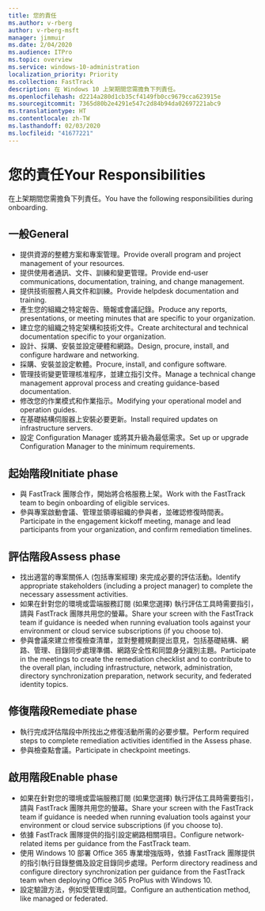 ```yaml
---
title: 您的責任
ms.author: v-rberg
author: v-rberg-msft
manager: jimmuir
ms.date: 2/04/2020
ms.audience: ITPro
ms.topic: overview
ms.service: windows-10-administration
localization_priority: Priority
ms.collection: FastTrack
description: 在 Windows 10 上架期間您需擔負下列責任。
ms.openlocfilehash: d2214a280d1cb35cf4149fb0cc9679cca623915e
ms.sourcegitcommit: 7365d80b2e4291e547c2d84b94da02697221abc9
ms.translationtype: HT
ms.contentlocale: zh-TW
ms.lasthandoff: 02/03/2020
ms.locfileid: "41677221"
---
```

# <a name="your-responsibilities"></a><span data-ttu-id="e34a5-103">您的責任</span><span class="sxs-lookup"><span data-stu-id="e34a5-103">Your Responsibilities</span></span>

<span data-ttu-id="e34a5-104">在上架期間您需擔負下列責任。</span><span class="sxs-lookup"><span data-stu-id="e34a5-104">You have the following responsibilities during onboarding.</span></span>

## <a name="general"></a><span data-ttu-id="e34a5-105">一般</span><span class="sxs-lookup"><span data-stu-id="e34a5-105">General</span></span>

- <span data-ttu-id="e34a5-106">提供資源的整體方案和專案管理。</span><span class="sxs-lookup"><span data-stu-id="e34a5-106">Provide overall program and project management of your resources.</span></span>
- <span data-ttu-id="e34a5-107">提供使用者通訊、文件、訓練和變更管理。</span><span class="sxs-lookup"><span data-stu-id="e34a5-107">Provide end-user communications, documentation, training, and change management.</span></span>
- <span data-ttu-id="e34a5-108">提供技術服務人員文件和訓練。</span><span class="sxs-lookup"><span data-stu-id="e34a5-108">Provide helpdesk documentation and training.</span></span>
- <span data-ttu-id="e34a5-109">產生您的組織之特定報告、簡報或會議記錄。</span><span class="sxs-lookup"><span data-stu-id="e34a5-109">Produce any reports, presentations, or meeting minutes that are specific to your organization.</span></span>
- <span data-ttu-id="e34a5-110">建立您的組織之特定架構和技術文件。</span><span class="sxs-lookup"><span data-stu-id="e34a5-110">Create architectural and technical documentation specific to your organization.</span></span>
- <span data-ttu-id="e34a5-111">設計、採購、安裝並設定硬體和網路。</span><span class="sxs-lookup"><span data-stu-id="e34a5-111">Design, procure, install, and configure hardware and networking.</span></span>
- <span data-ttu-id="e34a5-112">採購、安裝並設定軟體。</span><span class="sxs-lookup"><span data-stu-id="e34a5-112">Procure, install, and configure software.</span></span>
- <span data-ttu-id="e34a5-113">管理技術變更管理核准程序，並建立指引文件。</span><span class="sxs-lookup"><span data-stu-id="e34a5-113">Manage a technical change management approval process and creating guidance-based documentation.</span></span>
- <span data-ttu-id="e34a5-114">修改您的作業模式和作業指示。</span><span class="sxs-lookup"><span data-stu-id="e34a5-114">Modifying your operational model and operation guides.</span></span>
- <span data-ttu-id="e34a5-115">在基礎結構伺服器上安裝必要更新。</span><span class="sxs-lookup"><span data-stu-id="e34a5-115">Install required updates on infrastructure servers.</span></span>
- <span data-ttu-id="e34a5-116">設定 Configuration Manager 或將其升級為最低需求。</span><span class="sxs-lookup"><span data-stu-id="e34a5-116">Set up or upgrade Configuration Manager to the minimum requirements.</span></span>

## <a name="initiate-phase"></a><span data-ttu-id="e34a5-117">起始階段</span><span class="sxs-lookup"><span data-stu-id="e34a5-117">Initiate phase</span></span>

- <span data-ttu-id="e34a5-118">與 FastTrack 團隊合作，開始將合格服務上架。</span><span class="sxs-lookup"><span data-stu-id="e34a5-118">Work with the FastTrack team to begin onboarding of eligible services.</span></span>
- <span data-ttu-id="e34a5-119">參與專案啟動會議、管理並領導組織的參與者，並確認修復時間表。</span><span class="sxs-lookup"><span data-stu-id="e34a5-119">Participate in the engagement kickoff meeting, manage and lead participants from your organization, and confirm remediation timelines.</span></span>

## <a name="assess-phase"></a><span data-ttu-id="e34a5-120">評估階段</span><span class="sxs-lookup"><span data-stu-id="e34a5-120">Assess phase</span></span>

- <span data-ttu-id="e34a5-121">找出適當的專案關係人 (包括專案經理) 來完成必要的評估活動。</span><span class="sxs-lookup"><span data-stu-id="e34a5-121">Identify appropriate stakeholders (including a project manager) to complete the necessary assessment activities.</span></span>
- <span data-ttu-id="e34a5-122">如果在針對您的環境或雲端服務訂閱 (如果您選擇) 執行評估工具時需要指引，請與 FastTrack 團隊共用您的螢幕。</span><span class="sxs-lookup"><span data-stu-id="e34a5-122">Share your screen with the FastTrack team if guidance is needed when running evaluation tools against your environment or cloud service subscriptions (if you choose to).</span></span>
- <span data-ttu-id="e34a5-123">參與會議來建立修復檢查清單，並對整體規劃提出意見，包括基礎結構、網路、管理、目錄同步處理準備、網路安全性和同盟身分識別主題。</span><span class="sxs-lookup"><span data-stu-id="e34a5-123">Participate in the meetings to create the remediation checklist and to contribute to the overall plan, including infrastructure, network, administration, directory synchronization preparation, network security, and federated identity topics.</span></span>

## <a name="remediate-phase"></a><span data-ttu-id="e34a5-124">修復階段</span><span class="sxs-lookup"><span data-stu-id="e34a5-124">Remediate phase</span></span>

- <span data-ttu-id="e34a5-125">執行完成評估階段中所找出之修復活動所需的必要步驟。</span><span class="sxs-lookup"><span data-stu-id="e34a5-125">Perform required steps to complete remediation activities identified in the Assess phase.</span></span>
- <span data-ttu-id="e34a5-126">參與檢查點會議。</span><span class="sxs-lookup"><span data-stu-id="e34a5-126">Participate in checkpoint meetings.</span></span>

## <a name="enable-phase"></a><span data-ttu-id="e34a5-127">啟用階段</span><span class="sxs-lookup"><span data-stu-id="e34a5-127">Enable phase</span></span>

- <span data-ttu-id="e34a5-128">如果在針對您的環境或雲端服務訂閱 (如果您選擇) 執行評估工具時需要指引，請與 FastTrack 團隊共用您的螢幕。</span><span class="sxs-lookup"><span data-stu-id="e34a5-128">Share your screen with the FastTrack team if guidance is needed when running evaluation tools against your environment or cloud service subscriptions (if you choose to).</span></span>
- <span data-ttu-id="e34a5-129">依據 FastTrack 團隊提供的指引設定網路相關項目。</span><span class="sxs-lookup"><span data-stu-id="e34a5-129">Configure network-related items per guidance from the FastTrack team.</span></span>
- <span data-ttu-id="e34a5-130">使用 Windows 10 部署 Office 365 專業增強版時，依據 FastTrack 團隊提供的指引執行目錄整備及設定目錄同步處理。</span><span class="sxs-lookup"><span data-stu-id="e34a5-130">Perform directory readiness and configure directory synchronization per guidance from the FastTrack team when deploying Office 365 ProPlus with Windows 10.</span></span>
- <span data-ttu-id="e34a5-131">設定驗證方法，例如受管理或同盟。</span><span class="sxs-lookup"><span data-stu-id="e34a5-131">Configure an authentication method, like managed or federated.</span></span>







  

  

 